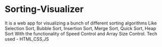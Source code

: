 # Sorting-Visualizer
It is a web app for visualizing a bunch of different sorting algorithms Like Selection Sort, Bubble Sort, Insertion Sort, Merge Sort, Quick Sort, Heap Sort With the functionality of Speed Control and Array Size Control.
Tech used - HTML,CSS,JS
